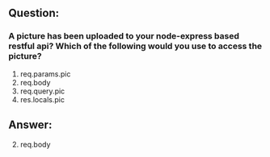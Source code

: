 ## Question:

### A picture has been uploaded to your node-express based restful api?  Which of the following would you use to access the picture?

1. req.params.pic
2. req.body
3. req.query.pic
4. res.locals.pic

## Answer:
2. req.body

<!-- Correct -->
